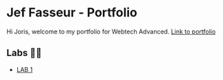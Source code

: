# Jef Fasseur - Portfolio

Hi Joris, welcome to my portfolio for Webtech Advanced.
[Link to portfolio](https://github.com/jeffasseur/2IMD-webtechadvanced-portfolio/)


## Labs 👨‍🔬
* [LAB 1](https://github.com/jeffasseur/2IMD-webtechadvanced-portfolio/tree/main/lab1%20-%20git)
